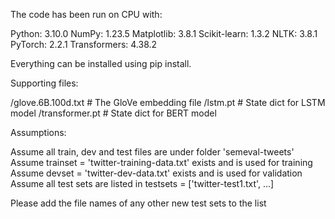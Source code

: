 The code has been run on CPU with:

Python: 3.10.0
NumPy: 1.23.5
Matplotlib: 3.8.1
Scikit-learn: 1.3.2
NLTK: 3.8.1
PyTorch: 2.2.1
Transformers: 4.38.2

Everything can be installed using pip install.


Supporting files:

/glove.6B.100d.txt    # The GloVe embedding file
/lstm.pt              # State dict for LSTM model
/transformer.pt       # State dict for BERT model


Assumptions:

Assume all train, dev and test files are under folder 'semeval-tweets'
Assume trainset = 'twitter-training-data.txt' exists and is used for training
Assume devset = 'twitter-dev-data.txt' exists and is used for validation
Assume all test sets are listed in testsets = ['twitter-test1.txt', ...]

Please add the file names of any other new test sets to the list